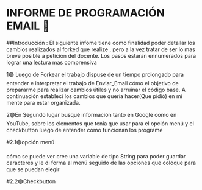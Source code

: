# INFORME DE PROGRAMACIÓN EMAIL 💜
 
##Introducción : El siguiente infome tiene como finalidad poder detallar los cambios realizados al forked que realize , pero a la 
vez tratar de ser lo mas breve posible a petición del docente. Los pasos estaran ennumerados para lograr una lectura mas comprensiva 


1🟣 Luego de Forkear el trabajo dispuse de un tiempo prolongado para entender e interpretar el trabajo de Enviar_Email cómo el objetivo de prepararme para realizar cambios útiles y no arruinar el código base. A continuación estableci los cambios que quería hacer(Que pidió) en mí mente para estar organizada. 

2🟣En Segundo lugar busqué información tanto en Google como en YouTube, sobre los elementos que tenía que usar para el opción menú 
y el checkbutton luego de entender cómo funcionan los programe 

#2.1🟣opción menú 






cómo se puede ver cree una variable de tipo String para poder guardar caracteres y le di forma al menú seguido de las opciones que coloque para que se puedan elegir 

#2.2🟣Checkbutton




